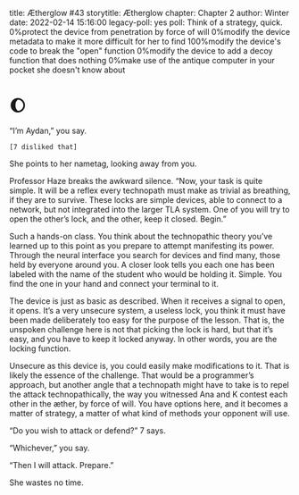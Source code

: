 title: Ætherglow #43
storytitle: Ætherglow 
chapter: Chapter 2
author: Winter
date: 2022-02-14 15:16:00
legacy-poll: yes
poll: Think of a strategy, quick.
      0%protect the device from penetration by force of will
      0%modify the device metadata to make it more difficult for her to find
      100%modify the device's code to break the "open" function
      0%modify the device to add a decoy function that does nothing
      0%make use of the antique computer in your pocket she doesn't know about

🌔 
=

“I’m Aydan,” you say.

`[7 disliked that]`

She points to her nametag, looking away from you.

Professor Haze breaks the awkward silence. “Now, your task is quite simple. It will be a reflex every technopath must make as trivial as breathing, if they are to survive. These locks are simple devices, able to connect to a network, but not integrated into the larger TLA system. One of you will try to open the other’s lock, and the other, keep it closed. Begin.”

Such a hands-on class. You think about the technopathic theory you’ve learned up to this point as you prepare to attempt manifesting its power. Through the neural interface you search for devices and find many, those held by everyone around you. A closer look tells you each one has been labeled with the name of the student who would be holding it. Simple. You find the one in your hand and connect your terminal to it.

The device is just as basic as described. When it receives a signal to open, it opens. It’s a very unsecure system, a useless lock, you think it must have been made deliberately too easy for the purpose of the lesson. That is, the unspoken challenge here is not that picking the lock is hard, but that it’s easy, and you have to keep it locked anyway. In other words, you are the locking function.

Unsecure as this device is, you could easily make modifications to it. That is likely the essence of the challenge. That would be a programmer’s approach, but another angle that a technopath might have to take is to repel the attack technopathically, the way you witnessed Ana and K contest each other in the æther, by force of will. You have options here, and it becomes a matter of strategy, a matter of what kind of methods your opponent will use.

“Do you wish to attack or defend?” 7 says.

“Whichever,” you say.

“Then I will attack. Prepare.”

She wastes no time.
